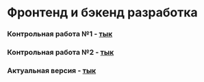 # Фронтенд и бэкенд разработка

### Контрольная работа №1 - [тык](https://yakushinvl.github.io/frontend-and-backend-practice/versions/v1/index.html)
### Контрольная работа №2 - [тык](https://yakushinvl.github.io/frontend-and-backend-practice/versions/v2/index.html)

### Актуальная версия - [тык](https://yakushinvl.github.io/frontend-and-backend-practice/index.html)

